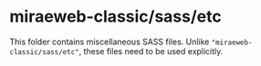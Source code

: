 # miraeweb-classic/sass/etc

This folder contains miscellaneous SASS files. Unlike `"miraeweb-classic/sass/etc"`, these files
need to be used explicitly.

